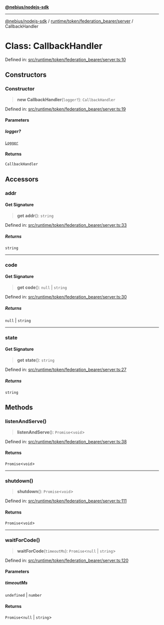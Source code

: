 [**@nebius/nodejs-sdk**](../../../../../README.md)

---

[@nebius/nodejs-sdk](../../../../../README.md) / [runtime/token/federation_bearer/server](../README.md) / CallbackHandler

# Class: CallbackHandler

Defined in: [src/runtime/token/federation_bearer/server.ts:10](https://github.com/nebius/nodejs-sdk/blob/b305f8e478cb0251c26d73900b264b3bd9a5cc58/src/runtime/token/federation_bearer/server.ts#L10)

## Constructors

### Constructor

> **new CallbackHandler**(`logger?`): `CallbackHandler`

Defined in: [src/runtime/token/federation_bearer/server.ts:19](https://github.com/nebius/nodejs-sdk/blob/b305f8e478cb0251c26d73900b264b3bd9a5cc58/src/runtime/token/federation_bearer/server.ts#L19)

#### Parameters

##### logger?

[`Logger`](../../../../util/logging/classes/Logger.md)

#### Returns

`CallbackHandler`

## Accessors

### addr

#### Get Signature

> **get** **addr**(): `string`

Defined in: [src/runtime/token/federation_bearer/server.ts:33](https://github.com/nebius/nodejs-sdk/blob/b305f8e478cb0251c26d73900b264b3bd9a5cc58/src/runtime/token/federation_bearer/server.ts#L33)

##### Returns

`string`

---

### code

#### Get Signature

> **get** **code**(): `null` \| `string`

Defined in: [src/runtime/token/federation_bearer/server.ts:30](https://github.com/nebius/nodejs-sdk/blob/b305f8e478cb0251c26d73900b264b3bd9a5cc58/src/runtime/token/federation_bearer/server.ts#L30)

##### Returns

`null` \| `string`

---

### state

#### Get Signature

> **get** **state**(): `string`

Defined in: [src/runtime/token/federation_bearer/server.ts:27](https://github.com/nebius/nodejs-sdk/blob/b305f8e478cb0251c26d73900b264b3bd9a5cc58/src/runtime/token/federation_bearer/server.ts#L27)

##### Returns

`string`

## Methods

### listenAndServe()

> **listenAndServe**(): `Promise`\<`void`\>

Defined in: [src/runtime/token/federation_bearer/server.ts:38](https://github.com/nebius/nodejs-sdk/blob/b305f8e478cb0251c26d73900b264b3bd9a5cc58/src/runtime/token/federation_bearer/server.ts#L38)

#### Returns

`Promise`\<`void`\>

---

### shutdown()

> **shutdown**(): `Promise`\<`void`\>

Defined in: [src/runtime/token/federation_bearer/server.ts:111](https://github.com/nebius/nodejs-sdk/blob/b305f8e478cb0251c26d73900b264b3bd9a5cc58/src/runtime/token/federation_bearer/server.ts#L111)

#### Returns

`Promise`\<`void`\>

---

### waitForCode()

> **waitForCode**(`timeoutMs`): `Promise`\<`null` \| `string`\>

Defined in: [src/runtime/token/federation_bearer/server.ts:120](https://github.com/nebius/nodejs-sdk/blob/b305f8e478cb0251c26d73900b264b3bd9a5cc58/src/runtime/token/federation_bearer/server.ts#L120)

#### Parameters

##### timeoutMs

`undefined` | `number`

#### Returns

`Promise`\<`null` \| `string`\>
